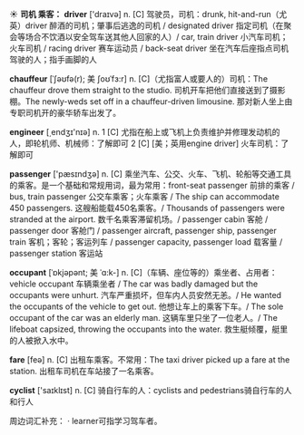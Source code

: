 ☀ <span class="category">**司机 乘客：**</span>
<span class="vocabulary">**driver**</span> ['draɪvə] 
<span class="definition">n. [C] 驾驶员，司机：</span>drunk, hit-and-run（尤英）driver 醉酒的司机；肇事后逃逸的司机 / designated driver 指定司机（在聚会等场合不饮酒以安全驾车送其他人回家的人）/ car, train driver 小汽车司机；火车司机 / racing driver 赛车运动员 / back-seat driver 坐在汽车后座指点司机驾驶的人；指手画脚的人 
           
<span class="vocabulary">**chauffeur**</span> [ˈʃəʊfə(r); 美 ʃoʊˈfɜ:r]
<span class="definition">n. [C]（尤指富人或要人的）司机：</span>The chauffeur drove them straight to the studio. 司机开车把他们直接送到了摄影棚。The newly-weds set off in a chauffeur-driven limousine. 那对新人坐上由专职司机开的豪华轿车出发了。

<span class="vocabulary">**engineer**</span> [͵endӡɪ'nɪə] 
<span class="definition">n. 1 [C] 尤指在船上或飞机上负责维护并修理发动机的人，即轮机师、机械师：</span>了解即可 <span class="definition">2 [C] [美；英用engine driver] 火车司机：</span>了解即可

<span class="vocabulary">**passenger**</span> ['pæsɪndӡə] 
<span class="definition">n. [C] 乘坐汽车、公交、火车、飞机、轮船等交通工具的乘客。是一个基础和常规用词，最为常用：</span>front-seat passenger 前排的乘客 / bus, train passenger 公交车乘客；火车乘客 / The ship can accommodate 450 passengers. 这艘船能载450名乘客。/ Thousands of passengers were stranded at the airport. 数千名乘客滞留机场。/ passenger cabin 客舱 / passenger door 客舱门 / passenger aircraft, passenger ship, passenger train 客机；客轮；客运列车 / passenger capacity, passenger load 载客量 / passenger station 客运站
           
<span class="vocabulary">**occupant**</span> [ˈɒkjəpənt; 美 ˈɑ:k-]
<span class="definition">n. [C]（车辆、座位等的）乘坐者、占用者：</span>vehicle occupant 车辆乘坐者 / The car was badly damaged but the occupants were unhurt. 汽车严重损坏，但车内人员安然无恙。/ He wanted the occupants of the vehicle to get out. 他想让车上的乘客下车。/ The sole occupant of the car was an elderly man. 这辆车里只坐了一位老人。/ The lifeboat capsized, throwing the occupants into the water. 救生艇倾覆，艇里的人被掀入水中。

<span class="vocabulary">**fare**</span> [feə] 
<span class="definition">n. [C] 出租车乘客。不常用：</span>The taxi driver picked up a fare at the station. 出租车司机在车站接了一名乘客。

<span class="vocabulary">**cyclist**</span> ['saɪklɪst] 
<span class="definition">n. [C] 骑自行车的人：</span>cyclists and pedestrians骑自行车的人和行人

周边词汇补充：
· learner可指学习驾车者。